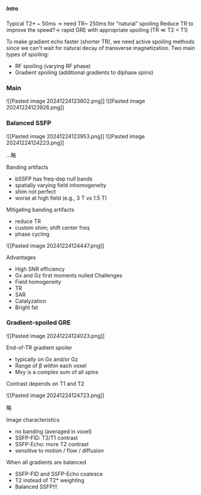 ##### Intro
Typical T2* ~ 50ms -> need TR~ 250ms for “natural” spoiling
Reduce TR to improve the speed?-> rapid GRE with appropriate spoiling (TR ≪ T2 < T1)

To make gradient echo faster (shorter TR), we need active spoiling methods since we can't wait for natural decay of transverse magnetization.
Two main types of spoiling:

- RF spoiling (varying RF phase)
- Gradient spoiling (additional gradients to diphase spins)

### Main
![[Pasted image 20241224123802.png]]
![[Pasted image 20241224123926.png]]
### Balanced SSFP
![[Pasted image 20241224123953.png]]
![[Pasted image 20241224124223.png]]

...略

Banding artifacts
- bSSFP has freq-dep null bands 
- spatially varying field inhomogeneity 
- shim not perfect 
- worse at high field (e.g., 3 T vs 1.5 T) 

Mitigating banding artifacts
- reduce TR 
- custom shim; shift center freq 
- phase cycling

![[Pasted image 20241224124447.png]]

Advantages
- High SNR efficiency 
- Gx and Gz first moments nulled 
Challenges
- Field homogeneity 
- TR 
- SAR 
- Catalyzation 
- Bright fat

### Gradient-spoiled GRE
![[Pasted image 20241224124023.png]]

End-of-TR gradient spoiler 
- typically on Gx and/or Gz 
- Range of β within each voxel 
- Mxy is a complex sum of all spins

Contrast depends on T1 and T2

![[Pasted image 20241224124723.png]]

略


Image characteristics
- no banding (averaged in voxel) 
- SSFP-FID: T2/T1 contrast 
- SSFP-Echo: more T2 contrast 
- sensitive to motion / flow / diffusion

When all gradients are balanced
- SSFP-FID and SSFP-Echo coalesce 
- T2 instead of T2* weighting 
- Balanced SSFP!!!